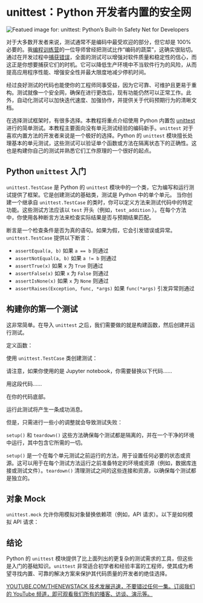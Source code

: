 # unittest：Python 开发者内置的安全网

![Featued image for: unittest: Python’s Built-In Safety Net for Developers](https://cdn.thenewstack.io/media/2025/02/97b6f181-levi-meir-clancy-9fpm0ruywww-unsplash-1-1024x683.jpg)

对于大多数开发者来说，测试通常不是编码中最受欢迎的部分，但它却是 100% 必要的。我[编程训练营](https://thenewstack.io/?p=2176624)的一位导师曾经把测试比作“编码的蔬菜”，这确实很贴切。通过在开发过程中[捕获错误](https://thenewstack.io/meet-early-the-ai-that-catches-bugs-before-they-bite/)，全面的测试可以增强对软件质量和稳定性的信心，而这正是你想要捕获它们的时机。它可以降低生产环境中不当软件行为的风险，从而提高应用程序性能、增强安全性并最大限度地减少停机时间。

经过良好测试的代码也能使你的工程师同事受益，因为它可靠、可维护且更易于重构。测试就像一个安全网，确保在进行更改后，现有功能仍然可以正常工作。此外，自动化测试可以加快迭代速度、加强协作，并提供关于代码预期行为的清晰文档。

在选择测试框架时，有很多选择。本教程将重点介绍使用 Python 内置包 [unittest](https://docs.python.org/3/library/unittest.html) 进行的简单测试。本教程主要面向没有单元测试经验的编码新手。`unittest` 对于喜欢内置方法的开发者来说是一个极好的选择。Python 的 `unittest` 模块擅长处理基本的单元测试，这些测试可以验证单个函数或方法在隔离状态下的正确性。这也是构建你自己的测试并熟悉它们工作原理的一个很好的起点。

## Python `unittest` 入门

`unittest.TestCase` 是 Python 的 `unittest` 模块中的一个类，它为编写和运行测试提供了框架。它是创建测试的基础类，测试是 Python 中的单个单元。
当你创建一个继承自 `unittest.TestCase` 的类时，你可以定义方法来测试代码中的特定功能。这些测试方法应该以 `test` 开头（例如，`test_addition` ）。在每个方法中，你使用各种断言方法来检查实际结果是否与预期结果匹配。

断言是一个检查条件是否为真的语句。如果为假，它会引发错误或异常。`unittest.TestCase` 提供以下断言：

*   `assertEqual(a, b)` 如果 `a == b` 则通过
*   `assertNotEqual(a, b)` 如果 `a != b` 则通过
*   `assertTrue(x)` 如果 `x` 为 `True` 则通过
*   `assertFalse(x)` 如果 `x` 为 `False` 则通过
*   `assertIsNone(x)` 如果 `x` 为 `None` 则通过
*   `assertRaises(Exception, func, *args)` 如果 `func(*args)` 引发异常则通过

## 构建你的第一个测试

这非常简单。在导入 `unittest` 之后，我们需要做的就是构建函数，然后创建并运行测试。

定义函数：

使用 `unittest.TestCase` 类创建测试：

请注意，如果你使用的是 Jupyter notebook，你需要替换以下代码……

用这段代码……

在你的代码底部。

运行此测试将产生一条成功消息。

但是，只需进行一些小的调整就会导致测试失败：

`setup()` 和 `teardown()` 这些方法确保每个测试都是隔离的，并在一个干净的环境中运行，其中包含它所需的一切。

`setup()` 是一个在每个单元测试之前运行的方法，用于设置任何必要的状态或资源。这可以用于在每个测试方法运行之前准备特定的环境或资源（例如，数据库连接或测试文件）。`teardown()` 清理测试之间的这些连接和资源，以确保每个测试都是独立的。

## 对象 Mock

`unittest.mock` 允许你用模拟对象替换依赖项（例如，API 请求）。以下是如何模拟 API 请求：

## 结论

Python 的 `unittest` 模块提供了比上面列出的更复杂的测试需求的工具，但这些是入门的基础知识。`unittest` 非常适合初学者和经验丰富的工程师，使其成为希望寻找内置、可靠的解决方案来保护其代码质量的开发者的绝佳选择。

[
YOUTUBE.COM/THENEWSTACK
技术发展迅速，不要错过任何一集。订阅我们的 YouTube
频道，即可观看我们所有的播客、访谈、演示等。
](https://youtube.com/thenewstack?sub_confirmation=1)